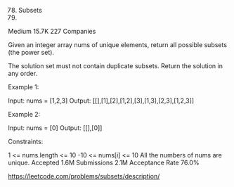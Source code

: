 78. Subsets
79. 
Medium
15.7K
227
Companies

Given an integer array nums of unique elements, return all possible 
subsets
 (the power set).


The solution set must not contain duplicate subsets. Return the solution in any order.

 

Example 1:

Input: nums = [1,2,3]
Output: [[],[1],[2],[1,2],[3],[1,3],[2,3],[1,2,3]]


Example 2:

Input: nums = [0]
Output: [[],[0]]
 

Constraints:

1 <= nums.length <= 10
-10 <= nums[i] <= 10
All the numbers of nums are unique.
Accepted
1.6M
Submissions
2.1M
Acceptance Rate
76.0%

https://leetcode.com/problems/subsets/description/

